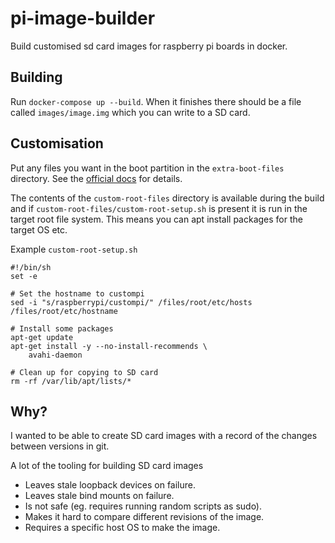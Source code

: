 # pi-image-builder
Build customised sd card images for raspberry pi boards in docker.

## Building
Run `docker-compose up --build`. When it finishes there should be a file called `images/image.img` which you can write to a SD card.

## Customisation
Put any files you want in the boot partition in the `extra-boot-files` directory.
See the [official docs](https://www.raspberrypi.com/documentation/computers/configuration.html#setting-up-a-headless-raspberry-pi)
for details.

The contents of the `custom-root-files` directory is available during the build and if `custom-root-files/custom-root-setup.sh` is present it is run in the target root file system. This means you can apt install packages for the target OS etc.

Example `custom-root-setup.sh`
```
#!/bin/sh
set -e

# Set the hostname to custompi
sed -i "s/raspberrypi/custompi/" /files/root/etc/hosts /files/root/etc/hostname

# Install some packages
apt-get update
apt-get install -y --no-install-recommends \
    avahi-daemon

# Clean up for copying to SD card
rm -rf /var/lib/apt/lists/*
```

## Why?
I wanted to be able to create SD card images with a record of the changes between versions in git.

A lot of the tooling for building SD card images
- Leaves stale loopback devices on failure.
- Leaves stale bind mounts on failure.
- Is not safe (eg. requires running random scripts as sudo).
- Makes it hard to compare different revisions of the image.
- Requires a specific host OS to make the image.

